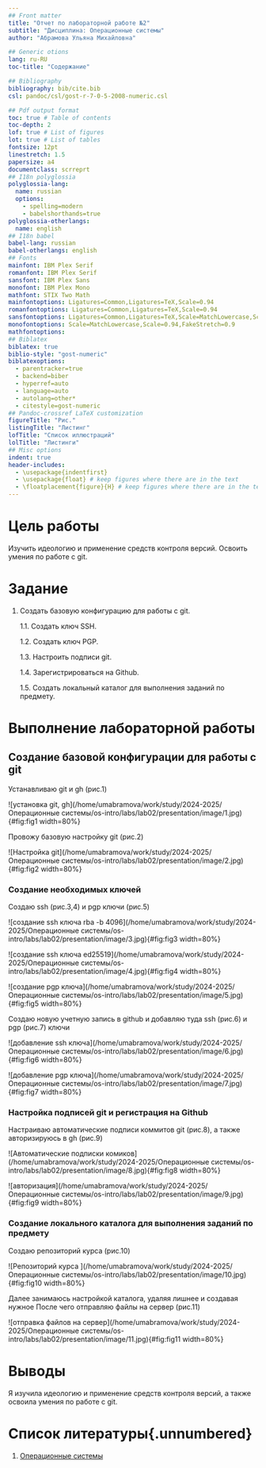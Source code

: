 ```yaml
---
## Front matter
title: "Отчет по лабораторной работе №2"
subtitle: "Дисциплина: Операционные системы"
author: "Абрамова Ульяна Михайловна"

## Generic otions
lang: ru-RU
toc-title: "Содержание"

## Bibliography
bibliography: bib/cite.bib
csl: pandoc/csl/gost-r-7-0-5-2008-numeric.csl

## Pdf output format
toc: true # Table of contents
toc-depth: 2
lof: true # List of figures
lot: true # List of tables
fontsize: 12pt
linestretch: 1.5
papersize: a4
documentclass: scrreprt
## I18n polyglossia
polyglossia-lang:
  name: russian
  options:
	- spelling=modern
	- babelshorthands=true
polyglossia-otherlangs:
  name: english
## I18n babel
babel-lang: russian
babel-otherlangs: english
## Fonts
mainfont: IBM Plex Serif
romanfont: IBM Plex Serif
sansfont: IBM Plex Sans
monofont: IBM Plex Mono
mathfont: STIX Two Math
mainfontoptions: Ligatures=Common,Ligatures=TeX,Scale=0.94
romanfontoptions: Ligatures=Common,Ligatures=TeX,Scale=0.94
sansfontoptions: Ligatures=Common,Ligatures=TeX,Scale=MatchLowercase,Scale=0.94
monofontoptions: Scale=MatchLowercase,Scale=0.94,FakeStretch=0.9
mathfontoptions:
## Biblatex
biblatex: true
biblio-style: "gost-numeric"
biblatexoptions:
  - parentracker=true
  - backend=biber
  - hyperref=auto
  - language=auto
  - autolang=other*
  - citestyle=gost-numeric
## Pandoc-crossref LaTeX customization
figureTitle: "Рис."
listingTitle: "Листинг"
lofTitle: "Список иллюстраций"
lolTitle: "Листинги"
## Misc options
indent: true
header-includes:
  - \usepackage{indentfirst}
  - \usepackage{float} # keep figures where there are in the text
  - \floatplacement{figure}{H} # keep figures where there are in the text
---
```


# Цель работы
Изучить идеологию и применение средств контроля версий. Освоить умения по работе с git.

# Задание

1. Создать базовую конфигурацию для работы с git.
   
    1.1. Создать ключ SSH.
    
    1.2. Создать ключ PGP.
    
    1.3. Настроить подписи git.
    
    1.4. Зарегистрироваться на Github.
    
    1.5. Создать локальный каталог для выполнения заданий по предмету.

# Выполнение лабораторной работы
## Создание базовой конфигурации для работы с git

Устанавливаю git и gh (рис.1)

![установка git, gh](/home/umabramova/work/study/2024-2025/Операционные системы/os-intro/labs/lab02/presentation/image/1.jpg){#fig:fig1 width=80%}

Провожу базовую настройку git (рис.2)

![Настройка git](/home/umabramova/work/study/2024-2025/Операционные системы/os-intro/labs/lab02/presentation/image/2.jpg){#fig:fig2 width=80%}

### Создание необходимых ключей
Создаю ssh (рис.3,4) и pgp ключи (рис.5)

![создание ssh ключа rba -b 4096](/home/umabramova/work/study/2024-2025/Операционные системы/os-intro/labs/lab02/presentation/image/3.jpg){#fig:fig3 width=80%}

![создание ssh ключа ed25519](/home/umabramova/work/study/2024-2025/Операционные системы/os-intro/labs/lab02/presentation/image/4.jpg){#fig:fig4 width=80%}

![создание pgp ключа](/home/umabramova/work/study/2024-2025/Операционные системы/os-intro/labs/lab02/presentation/image/5.jpg){#fig:fig5 width=80%}

Создаю новую учетную запись  в github и добавляю туда ssh (рис.6) и pgp (рис.7) ключи

![добавление ssh ключа](/home/umabramova/work/study/2024-2025/Операционные системы/os-intro/labs/lab02/presentation/image/6.jpg){#fig:fig6 width=80%}

![добавление pgp ключа](/home/umabramova/work/study/2024-2025/Операционные системы/os-intro/labs/lab02/presentation/image/7.jpg){#fig:fig7 width=80%}


### Настройка подписей git и регистрация на Github
Настраиваю автоматические подписи коммитов git (рис.8), а также авторизируюсь в gh (рис.9) 

![Автоматические подписки комиков](/home/umabramova/work/study/2024-2025/Операционные системы/os-intro/labs/lab02/presentation/image/8.jpg){#fig:fig8 width=80%}

![авторизация](/home/umabramova/work/study/2024-2025/Операционные системы/os-intro/labs/lab02/presentation/image/9.jpg){#fig:fig9 width=80%}

### Создание локального каталога для выполнения заданий по предмету
Создаю репозиторий курса (рис.10) 

![Репозиторий курса ](/home/umabramova/work/study/2024-2025/Операционные системы/os-intro/labs/lab02/presentation/image/10.jpg){#fig:fig10 width=80%}

Далее занимаюсь настройкой каталога, удаляя лишнее и создавая нужное
После чего отправляю файлы на сервер (рис.11) 

![отправка файлов на сервер](/home/umabramova/work/study/2024-2025/Операционные системы/os-intro/labs/lab02/presentation/image/11.jpg){#fig:fig11 width=80%}

# Выводы

Я изучила идеологию и применение средств контроля версий, а также освоила умения по работе с git.

# Список литературы{.unnumbered}

1. [Операционные системы](https://esystem.rudn.ru/mod/page/view.php?id=1224230)
